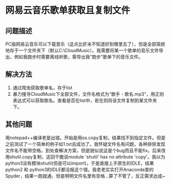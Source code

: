 # 网易云音乐歌单获取且复制文件
## 问题描述
PC版网易云音乐可以下载音乐（这点比虾米不知道好到哪里去了），但是全部笼统地存于一个文件夹下（默认C:\CloudMusic）。我需要将某一个歌单的音乐文件导出，例如我跑步时需要离线听歌，需导出我“跑步”歌单下的音乐文件。
## 解决方法
1. 通过爬虫获取歌单名，存于list
2. 暴力搜寻CloudMusic下全部文件，文件名格式为“歌手 - 歌名.mp3”，用正则表达式可以获取歌名。查看是否在list中，若在则将该文件复制到某文件夹下。

## 其他问题
用notepad++编译老是出错。开始是用os.copy复制，结果找不到指定文件。但是之前测试了一个简单的例子如1.txt且成功了。我怀疑文件名有问题，各种排除发现文件名不能带空格。到处查解决方案，但是貌似说这是个bug而且不能fix。后来改用shutil.copy复制，这回干脆说module 'shutil' has no attribute 'copy'。我以为python3没有模块shutil(但是可以import)，于是直接上手原生的IDLE，结果python2 和 python3的IDLE都没报这个错。我老老实实打开Anaconda里的Spyder，结果一跑就通，但是明明文件名里有空格...算了不管了，反正需求达成~
